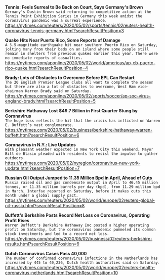 **Tennis: Feels Surreal to Be Back on Court, Says Germany's Brown**\
`Germany's Dustin Brown said returning to competitive action at the Tennis Point Exhibition Series in Germany this week amidst the coronavirus pandemic was a surreal experience.`\
https://nytimes.com/reuters/2020/05/02/sports/tennis/02reuters-health-coronavirus-tennis-germany.html?searchResultPosition=3

**Quake Hits Near Puerto Rico, Some Reports of Damage**\
`A 5.5-magnitude earthquake hit near southern Puerto Rico on Saturday, jolting many from their beds on an island where some people still remain in shelters from previous quakes earlier this year. There were no immediate reports of casualties.`\
https://nytimes.com/aponline/2020/05/02/world/americas/ap-cb-puerto-rico-quake.html?searchResultPosition=4

**Brady: Lots of Obstacles to Overcome Before EPL Can Restart**\
`The 20 English Premier League clubs all want to complete the season but there are also a lot of obstacles to overcome, West Ham vice-chairman Karren Brady said on Saturday.`\
https://nytimes.com/aponline/2020/05/02/sports/soccer/ap-soc-virus-england-brady.html?searchResultPosition=5

**Berkshire Hathaway Lost $49.7 Billion in First Quarter Stung by Coronavirus**\
`The huge loss reflects the hit that the crisis has inflicted on Warren E. Buffett’s vast conglomerate.`\
https://nytimes.com/2020/05/02/business/berkshire-hathaway-warren-buffett.html?searchResultPosition=6

**Coronavirus in N.Y.: Live Updates**\
`With pleasant weather expected in New York City this weekend, Mayor Bill de Blasio pleaded with residents to resist the impulse to gather outdoors.`\
https://nytimes.com/2020/05/02/nyregion/coronavirus-new-york-update.html?searchResultPosition=7

**Russian Oil Output Jumped to 11.35 Million Bpd in April, Ahead of Cuts**\
`Russia raised oil and gas condensate output in April to 46.45 million tonnes, or 11.35 million barrels per day (bpd), from 11.29 million bpd in March, Interfax reported on Saturday, before it makes cuts this month under a global supply pact.`\
https://nytimes.com/reuters/2020/05/02/world/europe/02reuters-global-oil-russia.html?searchResultPosition=8

**Buffett's Berkshire Posts Record Net Loss on Coronavirus, Operating Profit Rises**\
`Warren Buffett's Berkshire Hathaway Inc posted a higher operating profit on Saturday, but the coronavirus pandemic pummeled its common stock investments and led to a record net loss.`\
https://nytimes.com/reuters/2020/05/02/business/02reuters-berkshire-results.html?searchResultPosition=9

**Dutch Coronavirus Cases Pass 40,000**\
`The number of confirmed coronavirus infections in the Netherlands has increased by 445 to 40,236, Dutch health authorities said on Saturday.`\
https://nytimes.com/reuters/2020/05/02/world/europe/02reuters-health-coronavirus-netherlands.html?searchResultPosition=10


